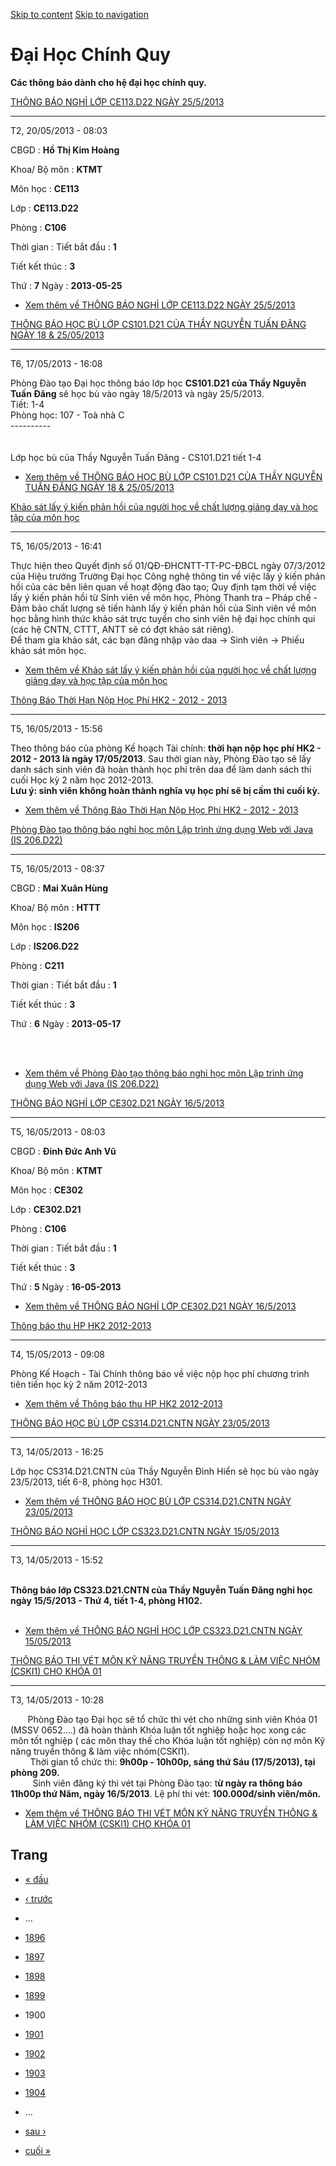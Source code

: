 [Skip to content](https://daa.uit.edu.vn/thongbaochinhquy?page=1899#main)
 [Skip to navigation](https://daa.uit.edu.vn/thongbaochinhquy?page=1899#main-nav)

Đại Học Chính Quy
=================

**Các thông báo dành cho hệ đại học chính quy.**

[THÔNG BÁO NGHỈ LỚP CE113.D22 NGÀY 25/5/2013](https://daa.uit.edu.vn/thongbao/thong-bao-nghi-lop-ce113d22-ngay-2552013)

------------------------------------------------------------------------------------------------------------------------

T2, 20/05/2013 - 08:03

CBGD : **Hồ Thị Kim Hoàng**

Khoa/ Bộ môn : **KTMT**

Môn học : **CE113**

Lớp : **CE113.D22**

Phòng : **C106**

Thời gian : Tiết bắt đầu : **1**

Tiết kết thúc : **3**

Thứ : **7** Ngày : **2013-05-25**

*   [Xem thêm về THÔNG BÁO NGHỈ LỚP CE113.D22 NGÀY 25/5/2013](https://daa.uit.edu.vn/thongbao/thong-bao-nghi-lop-ce113d22-ngay-2552013 "THÔNG BÁO NGHỈ LỚP CE113.D22 NGÀY 25/5/2013")
    

[THÔNG BÁO HỌC BÙ LỚP CS101.D21 CỦA THẦY NGUYỄN TUẤN ĐĂNG NGÀY 18 & 25/05/2013](https://daa.uit.edu.vn/thongbao/thong-bao-hoc-bu-lop-cs101d21-cua-thay-nguyen-tuan-dang-ngay-18-25052013)

------------------------------------------------------------------------------------------------------------------------------------------------------------------------------------------

T6, 17/05/2013 - 16:08

Phòng Đào tạo Đại học thông báo lớp học **CS101.D21 của Thầy Nguyễn Tuấn Đăng** sẽ học bù vào ngày 18/5/2013 và ngày 25/5/2013.  
Tiết: 1-4  
Phòng học: 107 - Toà nhà C  
\----------  
   
   
Lớp học bù của Thầy Nguyễn Tuấn Đăng - CS101.D21 tiết 1-4

*   [Xem thêm về THÔNG BÁO HỌC BÙ LỚP CS101.D21 CỦA THẦY NGUYỄN TUẤN ĐĂNG NGÀY 18 & 25/05/2013](https://daa.uit.edu.vn/thongbao/thong-bao-hoc-bu-lop-cs101d21-cua-thay-nguyen-tuan-dang-ngay-18-25052013 "THÔNG BÁO HỌC BÙ LỚP CS101.D21 CỦA THẦY NGUYỄN TUẤN ĐĂNG NGÀY 18 & 25/05/2013")
    

[Khảo sát lấy ý kiến phản hồi của người học về chất lượng giảng dạy và học tập của môn học](https://daa.uit.edu.vn/thongbao/khao-sat-lay-y-kien-phan-hoi-cua-nguoi-hoc-ve-chat-luong-giang-day-va-hoc-tap-cua-mon-hoc)

-----------------------------------------------------------------------------------------------------------------------------------------------------------------------------------------------------------------------

T5, 16/05/2013 - 16:41

Thực hiện theo Quyết định số 01/QĐ-ĐHCNTT-TT-PC-ĐBCL ngày 07/3/2012 của Hiệu trưởng Trường Đại học Công nghệ thông tin về việc lấy ý kiến phản hồi của các bên liên quan về hoạt động đào tạo; Quy định tạm thời về việc lấy ý kiến phản hồi từ Sinh viên về môn học, Phòng Thanh tra – Pháp chế - Đảm bảo chất lượng sẽ tiến hành lấy ý kiến phản hồi của Sinh viên về môn học bằng hình thức khảo sát trực tuyến cho sinh viên hệ đại học chính qui (các hệ CNTN, CTTT, ANTT sẽ có đợt khảo sát riêng).  
Để tham gia khảo sát, các bạn đăng nhập vào daa -> Sinh viên -> Phiếu khảo sát môn học.

*   [Xem thêm về Khảo sát lấy ý kiến phản hồi của người học về chất lượng giảng dạy và học tập của môn học](https://daa.uit.edu.vn/thongbao/khao-sat-lay-y-kien-phan-hoi-cua-nguoi-hoc-ve-chat-luong-giang-day-va-hoc-tap-cua-mon-hoc "Khảo sát lấy ý kiến phản hồi của người học về chất lượng giảng dạy và học tập của môn học")
    

[Thông Báo Thời Hạn Nộp Học Phí HK2 - 2012 - 2013](https://daa.uit.edu.vn/thongbao/thong-bao-thoi-han-nop-hoc-phi-hk2-2012-2013)

---------------------------------------------------------------------------------------------------------------------------------

T5, 16/05/2013 - 15:56

Theo thông báo của phòng Kế hoạch Tài chính: **thời hạn nộp học phí HK2 - 2012 - 2013 là ngày 17/05/2013**. Sau thời gian này, Phòng Đào tạo sẽ lấy danh sách sinh viên đã hoàn thành học phí trên daa để làm danh sách thi cuối Học kỳ 2 năm học 2012-2013.  
**Lưu ý: sinh viên không hoàn thành nghĩa vụ học phí sẽ bị cấm thi cuối kỳ.**

*   [Xem thêm về Thông Báo Thời Hạn Nộp Học Phí HK2 - 2012 - 2013](https://daa.uit.edu.vn/thongbao/thong-bao-thoi-han-nop-hoc-phi-hk2-2012-2013 "Thông Báo Thời Hạn Nộp Học Phí HK2 - 2012 - 2013")
    

[Phòng Đào tạo thông báo nghỉ học môn Lập trình ứng dụng Web với Java (IS 206.D22)](https://daa.uit.edu.vn/thongbao/phong-dao-tao-thong-bao-nghi-hoc-mon-lap-trinh-ung-dung-web-voi-java-206d22)

-------------------------------------------------------------------------------------------------------------------------------------------------------------------------------------------------

T5, 16/05/2013 - 08:37

CBGD : **Mai Xuân Hùng**

Khoa/ Bộ môn : **HTTT**

Môn học : **IS206**

Lớp : **IS206.D22**

Phòng : **C211**

Thời gian : Tiết bắt đầu : **1**

Tiết kết thúc : **3**

Thứ : **6** Ngày : **2013-05-17**

   
 

*   [Xem thêm về Phòng Đào tạo thông báo nghỉ học môn Lập trình ứng dụng Web với Java (IS 206.D22)](https://daa.uit.edu.vn/thongbao/phong-dao-tao-thong-bao-nghi-hoc-mon-lap-trinh-ung-dung-web-voi-java-206d22 "Phòng Đào tạo thông báo nghỉ học môn Lập trình ứng dụng Web với Java (IS 206.D22)")
    

[THÔNG BÁO NGHỈ LỚP CE302.D21 NGÀY 16/5/2013](https://daa.uit.edu.vn/thongbao/thong-bao-nghi-lop-ce302d21-ngay-1652013)

------------------------------------------------------------------------------------------------------------------------

T5, 16/05/2013 - 08:03

CBGD : **Đinh Đức Anh Vũ**

Khoa/ Bộ môn : **KTMT**

Môn học : **CE302**

Lớp : **CE302.D21**

Phòng : **C106**

Thời gian : Tiết bắt đầu : **1**

Tiết kết thúc : **3**

Thứ : **5** Ngày : **16-05-2013**

*   [Xem thêm về THÔNG BÁO NGHỈ LỚP CE302.D21 NGÀY 16/5/2013](https://daa.uit.edu.vn/thongbao/thong-bao-nghi-lop-ce302d21-ngay-1652013 "THÔNG BÁO NGHỈ LỚP CE302.D21 NGÀY 16/5/2013")
    

[Thông báo thu HP HK2 2012-2013](https://daa.uit.edu.vn/thongbao/thong-bao-thu-hp-hk2-2012-2013)

-------------------------------------------------------------------------------------------------

T4, 15/05/2013 - 09:08

Phòng Kế Hoạch - Tài Chính thông báo về việc nộp học phí chương trình tiên tiến học kỳ 2 năm 2012-2013

*   [Xem thêm về Thông báo thu HP HK2 2012-2013](https://daa.uit.edu.vn/thongbao/thong-bao-thu-hp-hk2-2012-2013 "Thông báo thu HP HK2 2012-2013")
    

[THÔNG BÁO HỌC BÙ LỚP CS314.D21.CNTN NGÀY 23/05/2013](https://daa.uit.edu.vn/thongbao/thong-bao-hoc-bu-lop-cs314d21cntn-ngay-23052013)

---------------------------------------------------------------------------------------------------------------------------------------

T3, 14/05/2013 - 16:25

Lớp học CS314.D21.CNTN của Thầy Nguyễn Đình Hiển sẽ học bù vào ngày 23/5/2013, tiết 6-8, phòng học H301.

*   [Xem thêm về THÔNG BÁO HỌC BÙ LỚP CS314.D21.CNTN NGÀY 23/05/2013](https://daa.uit.edu.vn/thongbao/thong-bao-hoc-bu-lop-cs314d21cntn-ngay-23052013 "THÔNG BÁO HỌC BÙ LỚP CS314.D21.CNTN NGÀY 23/05/2013")
    

[THÔNG BÁO NGHỈ HỌC LỚP CS323.D21.CNTN NGÀY 15/05/2013](https://daa.uit.edu.vn/thongbao/thong-bao-nghi-hoc-lop-cs323d21cntn-ngay-15052013)

-------------------------------------------------------------------------------------------------------------------------------------------

T3, 14/05/2013 - 15:52

   
**Thông báo lớp **CS323.D21.CNTN của Thầy Nguyễn Tuấn Đăng nghỉ học ngày 15/5/2013 - Thứ 4,** tiết 1-4, phòng H102.**  
 

*   [Xem thêm về THÔNG BÁO NGHỈ HỌC LỚP CS323.D21.CNTN NGÀY 15/05/2013](https://daa.uit.edu.vn/thongbao/thong-bao-nghi-hoc-lop-cs323d21cntn-ngay-15052013 "THÔNG BÁO NGHỈ HỌC LỚP CS323.D21.CNTN NGÀY 15/05/2013")
    

[THÔNG BÁO THI VÉT MÔN KỸ NĂNG TRUYỀN THÔNG & LÀM VIỆC NHÓM (CSKI1) CHO KHÓA 01](https://daa.uit.edu.vn/thongbao/thong-bao-thi-vet-mon-ky-nang-truyen-thong-lam-viec-nhom-cski1-cho-khoa-01)

---------------------------------------------------------------------------------------------------------------------------------------------------------------------------------------------

T3, 14/05/2013 - 10:28

       Phòng Đào tạo Đại học sẽ tổ chức thi vét cho những sinh viên Khóa 01 (MSSV 0652....) đã hoàn thành Khóa luận tốt nghiệp hoặc học xong các môn tốt nghiệp ( các môn thay thế cho Khóa luận tốt nghiệp) còn nợ môn Kỹ năng truyền thông & làm việc nhóm(CSKI1).   
        Thời gian tổ chức thi: **9h00p - 10h00p, sáng thứ Sáu (17/5/2013), tại phòng 209.**  
         Sinh viên đăng ký thi vét tại Phòng Đào tạo: t**ừ ngày ra thông báo 11h00p thứ Năm, ngày 16/5/2013**. Lệ phí thi vét: **100.000đ/sinh viên/môn.**

*   [Xem thêm về THÔNG BÁO THI VÉT MÔN KỸ NĂNG TRUYỀN THÔNG & LÀM VIỆC NHÓM (CSKI1) CHO KHÓA 01](https://daa.uit.edu.vn/thongbao/thong-bao-thi-vet-mon-ky-nang-truyen-thong-lam-viec-nhom-cski1-cho-khoa-01 "THÔNG BÁO THI VÉT MÔN KỸ NĂNG TRUYỀN THÔNG & LÀM VIỆC NHÓM (CSKI1) CHO KHÓA 01")
    

Trang
-----

*   [« đầu](https://daa.uit.edu.vn/thongbaochinhquy "Đến trang đầu tiên")
    
*   [‹ trước](https://daa.uit.edu.vn/thongbaochinhquy?page=1898 "Đến trang kế trước")
    
*   …
*   [1896](https://daa.uit.edu.vn/thongbaochinhquy?page=1895 "Đến trang 1896")
    
*   [1897](https://daa.uit.edu.vn/thongbaochinhquy?page=1896 "Đến trang 1897")
    
*   [1898](https://daa.uit.edu.vn/thongbaochinhquy?page=1897 "Đến trang 1898")
    
*   [1899](https://daa.uit.edu.vn/thongbaochinhquy?page=1898 "Đến trang 1899")
    
*   1900
*   [1901](https://daa.uit.edu.vn/thongbaochinhquy?page=1900 "Đến trang 1901")
    
*   [1902](https://daa.uit.edu.vn/thongbaochinhquy?page=1901 "Đến trang 1902")
    
*   [1903](https://daa.uit.edu.vn/thongbaochinhquy?page=1902 "Đến trang 1903")
    
*   [1904](https://daa.uit.edu.vn/thongbaochinhquy?page=1903 "Đến trang 1904")
    
*   …
*   [sau ›](https://daa.uit.edu.vn/thongbaochinhquy?page=1900 "Đến trang kế sau")
    
*   [cuối »](https://daa.uit.edu.vn/thongbaochinhquy?page=1923 "Đến trang cuối cùng")